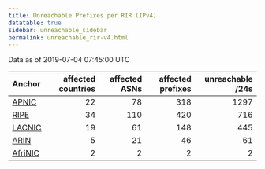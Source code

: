 ```yaml
---
title: Unreachable Prefixes per RIR (IPv4)
datatable: true
sidebar: unreachable_sidebar
permalink: unreachable_rir-v4.html
---
```


Data as of 2019-07-04 07:45:00 UTC


<div class="datatable-begin"></div>

| Anchor                                           |   affected countries |   affected ASNs |   affected prefixes |   unreachable /24s |
|:-------------------------------------------------|---------------------:|----------------:|--------------------:|-------------------:|
| [APNIC](unreachable_APNIC_RPKI_Root-v4.html)     |                   22 |              78 |                 318 |               1297 |
| [RIPE](unreachable_RIPE_NCC_RPKI_Root-v4.html)   |                   34 |             110 |                 420 |                716 |
| [LACNIC](unreachable_LACNIC_RPKI_Root-v4.html)   |                   19 |              61 |                 148 |                445 |
| [ARIN](unreachable_ARIN-v4.html)                 |                    5 |              21 |                  46 |                 61 |
| [AfriNIC](unreachable_AfriNIC_RPKI_Root-v4.html) |                    2 |               2 |                   2 |                  2 |

<div class="datatable-end"></div>